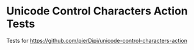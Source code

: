 # Unicode Control Characters Action Tests

Tests for https://github.com/pierDipi/unicode-control-characters-action
